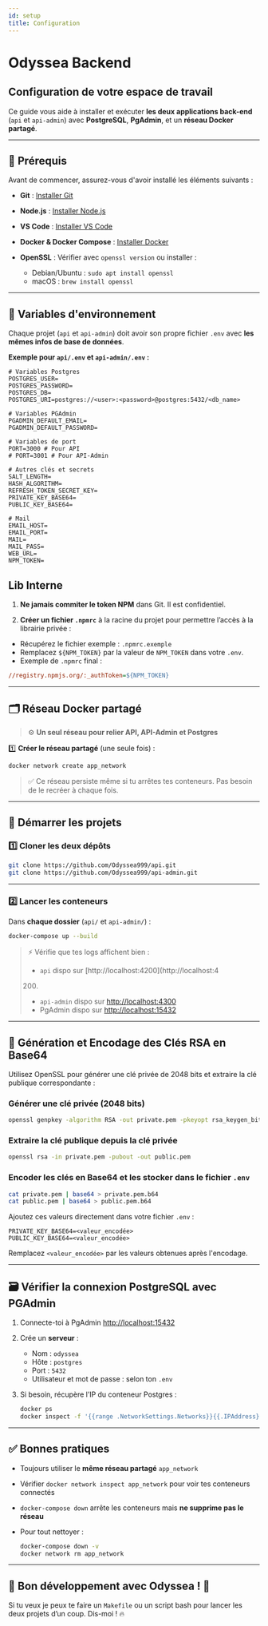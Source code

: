 ```yaml
---
id: setup
title: Configuration
---
```

# Odyssea Backend

## Configuration de votre espace de travail

Ce guide vous aide à installer et exécuter **les deux applications back-end** (`api` et `api-admin`) avec **PostgreSQL**, **PgAdmin**, et un **réseau Docker partagé**.

---

## 📌 Prérequis

Avant de commencer, assurez-vous d'avoir installé les éléments suivants :

* **Git** : [Installer Git](https://git-scm.com/)
* **Node.js** : [Installer Node.js](https://nodejs.org/)
* **VS Code** : [Installer VS Code](https://code.visualstudio.com/download)
* **Docker & Docker Compose** : [Installer Docker](https://www.docker.com/get-started)
* **OpenSSL** : Vérifier avec `openssl version` ou installer :

  * Debian/Ubuntu : `sudo apt install openssl`
  * macOS : `brew install openssl`

---

## 📂 Variables d'environnement

Chaque projet (`api` et `api-admin`) doit avoir son propre fichier `.env` avec **les mêmes infos de base de données**.

**Exemple pour `api/.env` et `api-admin/.env` :**

```env
# Variables Postgres
POSTGRES_USER=
POSTGRES_PASSWORD=
POSTGRES_DB=
POSTGRES_URI=postgres://<user>:<password>@postgres:5432/<db_name>

# Variables PGAdmin
PGADMIN_DEFAULT_EMAIL=
PGADMIN_DEFAULT_PASSWORD=

# Variables de port
PORT=3000 # Pour API
# PORT=3001 # Pour API-Admin

# Autres clés et secrets
SALT_LENGTH=
HASH_ALGORITHM=
REFRESH_TOKEN_SECRET_KEY=
PRIVATE_KEY_BASE64=
PUBLIC_KEY_BASE64=

# Mail
EMAIL_HOST=
EMAIL_PORT=
MAIL=
MAIL_PASS=
WEB_URL=
NPM_TOKEN=
```

## Lib Interne 

1. **Ne jamais commiter le token NPM** dans Git. Il est confidentiel.

2. **Créer un fichier `.npmrc`** à la racine du projet pour permettre l’accès à la librairie privée :

* Récupérez le fichier exemple : `.npmrc.exemple`
* Remplacez `${NPM_TOKEN}` par la valeur de `NPM_TOKEN` dans votre `.env`.
* Exemple de `.npmrc` final :

```ini
//registry.npmjs.org/:_authToken=${NPM_TOKEN}
```
---

## 🗂️ Réseau Docker partagé

> ⚙️ **Un seul réseau pour relier API, API-Admin et Postgres**

1️⃣ **Créer le réseau partagé** (une seule fois) :

```bash
docker network create app_network
```

> ✅ Ce réseau persiste même si tu arrêtes tes conteneurs.
> Pas besoin de le recréer à chaque fois.

---

## 🚀 Démarrer les projets

### 1️⃣ Cloner les deux dépôts

```bash
git clone https://github.com/Odyssea999/api.git
git clone https://github.com/Odyssea999/api-admin.git
```

---

### 2️⃣ Lancer les conteneurs

Dans **chaque dossier** (`api/` et `api-admin/`) :

```bash
docker-compose up --build
```

> ⚡ Vérifie que tes logs affichent bien :
>
> * `api` dispo sur [http://localhost:4200](http://localhost:4
> 200)
> * `api-admin` dispo sur [http://localhost:4300](http://localhost:4300)
> * PgAdmin dispo sur [http://localhost:15432](http://localhost:15432)

---

## 🔑 Génération et Encodage des Clés RSA en Base64

Utilisez OpenSSL pour générer une clé privée de 2048 bits et extraire la clé publique correspondante :
### Générer une clé privée (2048 bits)
```sh
openssl genpkey -algorithm RSA -out private.pem -pkeyopt rsa_keygen_bits:2048

```
### Extraire la clé publique depuis la clé privée
```sh
openssl rsa -in private.pem -pubout -out public.pem
```

### Encoder les clés en Base64 et les stocker dans le fichier `.env`

```sh
cat private.pem | base64 > private.pem.b64
cat public.pem | base64 > public.pem.b64
```

Ajoutez ces valeurs directement dans votre fichier `.env` :

```
PRIVATE_KEY_BASE64=<valeur_encodée>
PUBLIC_KEY_BASE64=<valeur_encodée>
```

Remplacez `<valeur_encodée>` par les valeurs obtenues après l'encodage.

---

## 🗃️ Vérifier la connexion PostgreSQL avec PGAdmin

1. Connecte-toi à PgAdmin [http://localhost:15432](http://localhost:15432)

2. Crée un **serveur** :

   * Nom : `odyssea`
   * Hôte : `postgres`
   * Port : `5432`
   * Utilisateur et mot de passe : selon ton `.env`

3. Si besoin, récupère l’IP du conteneur Postgres :

   ```bash
   docker ps
   docker inspect -f '{{range .NetworkSettings.Networks}}{{.IPAddress}}{{end}}' ID_CONTAIN
   ```

---

## ✅ Bonnes pratiques

* Toujours utiliser le **même réseau partagé** `app_network`
* Vérifier `docker network inspect app_network` pour voir tes conteneurs connectés
* `docker-compose down` arrête les conteneurs mais **ne supprime pas le réseau**
* Pour tout nettoyer :

  ```bash
  docker-compose down -v
  docker network rm app_network
  ```

---

## 🎯 Bon développement avec Odyssea ! 🚀

Si tu veux je peux te faire un `Makefile` ou un script bash pour lancer les deux projets d’un coup. Dis-moi ! 🔥
